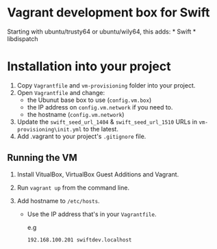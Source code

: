 # Vagrant development box for Swift

Starting with ubuntu/trusty64 or ubuntu/wily64, this adds:
    * Swift
    * libdispatch


# Installation into your project

1. Copy `Vagrantfile` and `vm-provisioning` folder into your project.
2. Open `Vagrantfile` and change:
    - the Ubunut base box to use (`config.vm.box`)
    - the IP address on `config.vm.network` if you need to.
    - the hostname (`config.vm.network`)
3. Update the `swift_seed_url_1404` & `swift_seed_url_1510` URLs in
   `vm-provisioning\init.yml` to the latest.
5. Add .vagrant to your project's `.gitignore` file.


## Running the VM

1. Install VitualBox, VirtualBox Guest Additions and Vagrant.

2. Run `vagrant up` from the command line.

3. Add hostname to `/etc/hosts`.
   
    - Use the IP address that's in your `Vagrantfile`.

       e.g

          192.168.100.201 swiftdev.localhost
